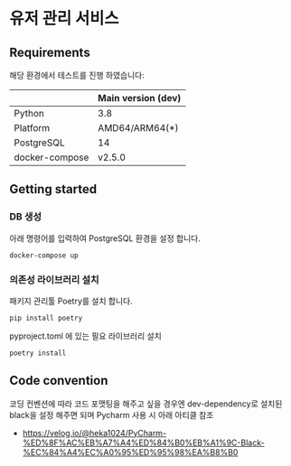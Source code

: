 # 유저 관리 서비스

## Requirements

해당 환경에서 테스트를 진행 하였습니다:

|                | Main version (dev) |
|----------------|--------------------|
| Python         | 3.8                |
| Platform       | AMD64/ARM64(\*)    |
| PostgreSQL     | 14                 |
| docker-compose | v2.5.0             |

## Getting started

### DB 생성

아래 명령어를 입력하여 PostgreSQL 환경을 설정 합니다.

```
docker-compose up
```

### 의존성 라이브러리 설치

패키지 관리툴 Poetry를 설치 합니다.

```
pip install poetry
```

pyproject.toml 에 있는 필요 라이브러리 설치

```
poetry install
```

## Code convention

코딩 컨벤션에 따라 코드 포맷팅을 해주고 싶을 경우엔 dev-dependency로 설치된 black을 설정 해주면 되며 Pycharm 사용 시 아래 아티클 참조
- https://velog.io/@heka1024/PyCharm-%ED%8F%AC%EB%A7%A4%ED%84%B0%EB%A1%9C-Black-%EC%84%A4%EC%A0%95%ED%95%98%EA%B8%B0
